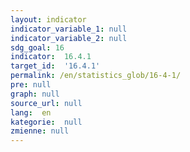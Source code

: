 ```yaml
---
layout: indicator
indicator_variable_1: null
indicator_variable_2: null
sdg_goal: 16
indicator:  16.4.1
target_id:  '16.4.1'
permalink: /en/statistics_glob/16-4-1/
pre: null
graph: null
source_url: null
lang:  en
kategorie:  null
zmienne: null
---
```

